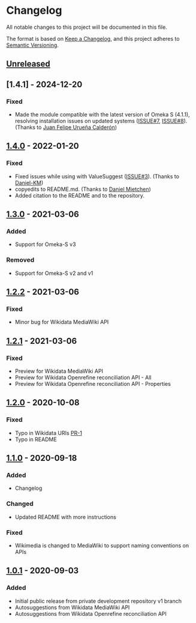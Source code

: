# Changelog

All notable changes to this project will be documented in this file.

The format is based on [Keep a Changelog](https://keepachangelog.com/en/1.0.0/),
and this project adheres to [Semantic Versioning](https://semver.org/spec/v2.0.0.html).

## [Unreleased]

## [1.4.1] - 2024-12-20

### Fixed
- Made the module compatible with the latest version of Omeka S (4.1.1), resolving installation issues on updated systems ([ISSUE#7](https://github.com/nishad/omeka-s-wikidata/issues/7), [ISSUE#8](https://github.com/nishad/omeka-s-wikidata/issues/8)). (Thanks to [Juan Felipe Urueña Calderón](https://github.com/juanfuc))

## [1.4.0] - 2022-01-20

### Fixed
- Fixed issues while using with ValueSuggest ([ISSUE#3](https://github.com/nishad/omeka-s-wikidata/issues/3)). (Thanks to [Daniel-KM](https://github.com/Daniel-KM))
- copyedits to README.md. (Thanks to [Daniel Mietchen](https://github.com/Daniel-Mietchen))
- Added citation to the README and to the repository.

## [1.3.0] - 2021-03-06

### Added
- Support for Omeka-S v3

### Removed
- Support for Omeka-S v2 and v1

## [1.2.2] - 2021-03-06

### Fixed
- Minor bug for Wikidata MediaWiki API

## [1.2.1] - 2021-03-06

### Fixed
- Preview for Wikidata MediaWiki API
- Preview for Wikidata Openrefine reconciliation API - All
- Preview for Wikidata Openrefine reconciliation API - Properties

## [1.2.0] - 2020-10-08

### Fixed
- Typo in Wikidata URIs [PR-1](https://github.com/nishad/omeka-s-wikidata/pull/1)
- Typo in README

## [1.1.0] - 2020-09-18

### Added
- Changelog

### Changed
- Updated README with more instructions

### Fixed
- Wikimedia is changed to MediaWiki to support naming conventions on APIs

## [1.0.1] - 2020-09-03

### Added

- Initial public release from private development repository v1 branch
- Autosuggestions from Wikidata MediaWiki API
- Autosuggestions from Wikidata Openrefine reconciliation API

[Unreleased]: https://github.com/nishad/omeka-s-wikidata/compare/v1.4.0...HEAD
[1.4.0]: https://github.com/nishad/omeka-s-wikidata/compare/v1.3.0...v1.4.0
[1.3.0]: https://github.com/nishad/omeka-s-wikidata/compare/v1.2.2...v1.3.0
[1.2.2]: https://github.com/nishad/omeka-s-wikidata/compare/v1.2.1...v1.2.2
[1.2.1]: https://github.com/nishad/omeka-s-wikidata/compare/v1.2.0...v1.2.1
[1.2.0]: https://github.com/nishad/omeka-s-wikidata/compare/v1.1.1...v1.2.0
[1.1.0]: https://github.com/nishad/omeka-s-wikidata/compare/v1.0.1...v1.1.0
[1.0.1]: https://github.com/nishad/omeka-s-wikidata/releases/tag/v1.0.1
